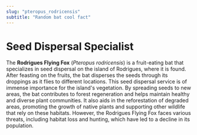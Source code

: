 ```yaml
---
slug: "pteropus_rodricensis"
subtitle: "Random bat cool fact"
---
```


# Seed Dispersal Specialist

The **Rodrigues Flying Fox** (_Pteropus rodricensis_)
is a fruit-eating bat that specializes in seed dispersal on the island of Rodrigues, where it is found.
After feasting on the fruits,
the bat disperses the seeds through its droppings as it flies to different locations.
This seed dispersal service is of immense importance for the island's vegetation.
By spreading seeds to new areas,
the bat contributes to forest regeneration and helps maintain healthy and diverse plant communities.
It also aids in the reforestation of degraded areas,
promoting the growth of native plants and supporting other wildlife that rely on these habitats.
However, the Rodrigues Flying Fox faces various threats, including habitat loss and hunting,
which have led to a decline in its population.
